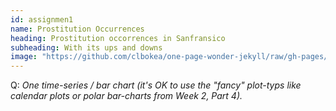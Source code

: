 ```yaml
---
id: assignmen1
name: Prostitution Occurrences
heading: Prostitution occorrences in Sanfransico
subheading: With its ups and downs
image: "https://github.com/clbokea/one-page-wonder-jekyll/raw/gh-pages/area_chart.png"
---
```







Q: _One time-series / bar chart (it's OK to use the "fancy" plot-typs like calendar plots or polar bar-charts from Week 2, Part 4)._
